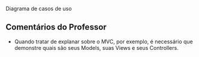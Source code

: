 Diagrama de casos de uso

## Comentários do Professor
- Quando tratar de explanar sobre o MVC, por exemplo, é necessário que demonstre quais são seus Models, suas Views e seus Controllers.
